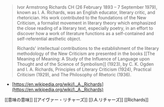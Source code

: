 
> Ivor Armstrong Richards CH (26 February 1893 – 7 September 1979), known as I. A. Richards, was an English educator, literary critic, and rhetorician. His work contributed to the foundations of the New Criticism, a formalist movement in literary theory which emphasized the close reading of a literary text, especially poetry, in an effort to discover how a work of literature functions as a self-contained and self-referential æsthetic object.
>
>  Richards' intellectual contributions to the establishment of the literary methodology of the New Criticism are presented in the books [[The Meaning of Meaning: A Study of the Influence of Language upon Thought and of the Science of Symbolism]] (1923), by C. K. Ogden and I. A. Richards, Principles of Literary Criticism (1924), Practical Criticism (1929), and The Philosophy of Rhetoric (1936).
- [https://en.wikipedia.org/wiki/I._A._Richards](https://en.wikipedia.org/wiki/I._A._Richards)

[[意味の意味]]
[[アイヴァー・リチャーズ]]
[[I.A.リチャーズ]]
[[Richards]]
